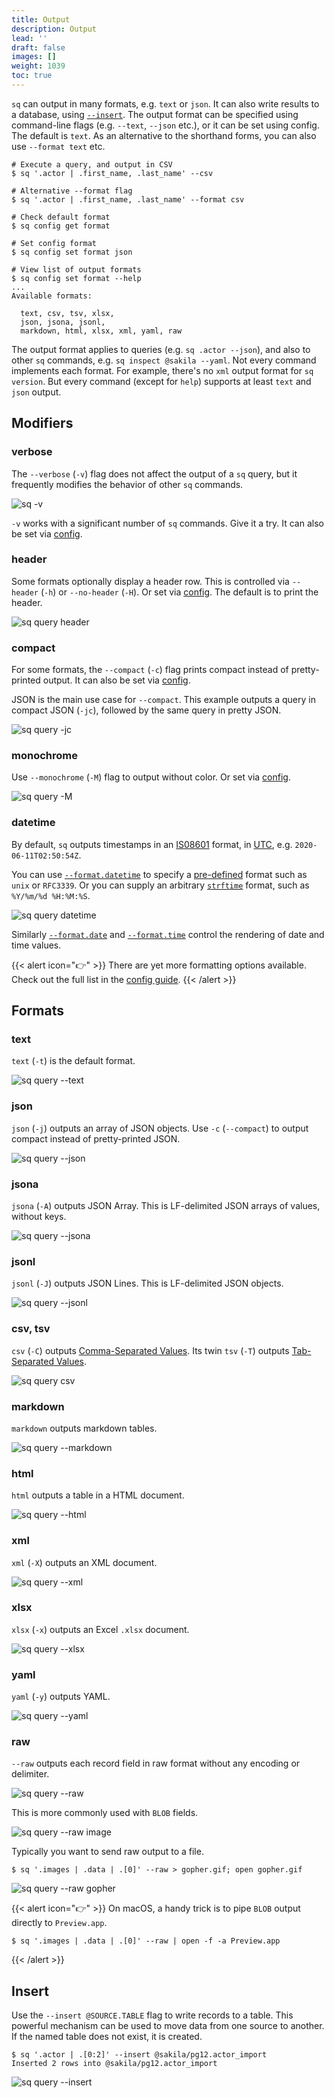 ```yaml
---
title: Output
description: Output
lead: ''
draft: false
images: []
weight: 1039
toc: true
---
```

`sq` can output in many formats, e.g. `text` or `json`. It can also write
results to a database, using [`--insert`](#insert). The output format
can be specified using command-line flags (e.g. `--text`, `--json` etc.), or
it can be set using config. The default is `text`. As an alternative to the
shorthand forms, you can also use `--format text` etc.

```shell
# Execute a query, and output in CSV
$ sq '.actor | .first_name, .last_name' --csv

# Alternative --format flag
$ sq '.actor | .first_name, .last_name' --format csv

# Check default format
$ sq config get format

# Set config format
$ sq config set format json

# View list of output formats
$ sq config set format --help
...
Available formats:

  text, csv, tsv, xlsx,
  json, jsona, jsonl,
  markdown, html, xlsx, xml, yaml, raw
```

The output format applies to queries (e.g. `sq .actor --json`), and also to
other `sq` commands, e.g. `sq inspect @sakila --yaml`. Not every
command implements each format. For example, there's no `xml` output format
for `sq version`. But every command (except for `help`) supports at least `text`
and `json` output.

## Modifiers

### verbose

The `--verbose` (`-v`) flag does not affect the output of a `sq` query, but
it frequently modifies the behavior of other `sq` commands.

![sq -v](sq_verbose.png)

`-v` works with a significant number of `sq` commands. Give it a try.
It can also be set via [config](/docs/config#verbose).


### header

Some formats optionally display a header row. This is controlled via
`--header` (`-h`) or `--no-header` (`-H`).
Or set via [config](/docs/config#header). The default is to print the header.

![sq query header](sq_query_header.png)

### compact

For some formats, the `--compact` (`-c`) flag prints compact instead of
pretty-printed output. It can also be set via [config](/docs/config#compact).

JSON is the main use case for `--compact`. This example outputs a query in compact JSON (`-jc`), followed by the same
query in pretty JSON.

![sq query -jc](sq_query_json_compact.png)

### monochrome

Use `--monochrome` (`-M`) flag to output without color. Or set via [config](/docs/config#monochrome).

![sq query -M](sq_query_monochrome.png)


### datetime

By default, `sq` outputs timestamps in an [IS08601](https://en.wikipedia.org/wiki/ISO_8601)
format, in [UTC](https://en.wikipedia.org/wiki/Coordinated_Universal_Time), e.g. `2020-06-11T02:50:54Z`.

You can use [`--format.datetime`](/docs/config/#formatdatetime) to specify a [pre-defined](/docs/config/#formatdatetime)
format such as `unix` or `RFC3339`. Or you can supply an arbitrary
[`strftime`](https://pubs.opengroup.org/onlinepubs/009695399/functions/strftime.html)
format, such as `%Y/%m/%d %H:%M:%S`.

![sq query datetime](sq_query_format_datetime.png)

Similarly [`--format.date`](/docs/config/#formatdate)
and [`--format.time`](/docs/config/#formattime) control the rendering of
date and time values.

{{< alert icon="👉" >}}
There are yet more formatting options available. Check out the full list
in the [config guide](/docs/config/#output).
{{< /alert >}}

## Formats

### text

`text` (`-t`) is the default format.

![sq query --text](sq_query_text.png)

### json

`json` (`-j`) outputs an array of JSON objects. Use `-c` (`--compact`) to output
compact instead of pretty-printed JSON.

![sq query --json](sq_query_json.png)

### jsona

`jsona` (`-A`) outputs JSON Array. This is LF-delimited JSON arrays of values, without keys.

![sq query --jsona](sq_query_jsona.png)

### jsonl

`jsonl` (`-J`) outputs JSON Lines. This is LF-delimited JSON objects.

![sq query --jsonl](sq_query_jsonl.png)


<a id="tsv" />

<a id="csv" />

### csv, tsv

`csv` (`-C`) outputs [Comma-Separated Values](https://en.wikipedia.org/wiki/Comma-separated_values).
Its twin `tsv` (`-T`) outputs [Tab-Separated Values](https://en.wikipedia.org/wiki/Tab-separated_values).

![sq query csv](sq_query_csv_tsv.png)


### markdown

`markdown` outputs markdown tables.

![sq query --markdown](sq_query_markdown.png)


### html

`html` outputs a table in a HTML document.

![sq query --html](sq_query_html.png)


### xml

`xml` (`-X`) outputs an XML document.

![sq query --xml](sq_query_xml.png)

### xlsx

`xlsx` (`-x`) outputs an Excel `.xlsx` document.

![sq query --xlsx](sq_query_xlsx.png)

### yaml

`yaml` (`-y`) outputs YAML.

![sq query --yaml](sq_query_yaml.png)


### raw

`--raw` outputs each record field in raw format without any encoding or delimiter.

![sq query --raw](sq_query_raw.png)

This is more commonly used with `BLOB` fields.

![sq query --raw image](sq_query_raw_image.png)

Typically you want to send raw output to a file.

```shell
$ sq '.images | .data | .[0]' --raw > gopher.gif; open gopher.gif
```

![sq query --raw gopher](sq_query_raw_image_gopher.png)

{{< alert icon="👉" >}}
On macOS, a handy trick is to pipe `BLOB` output directly to `Preview.app`.

```shell
$ sq '.images | .data | .[0]' --raw | open -f -a Preview.app
```
{{< /alert >}}


## Insert

Use the `--insert @SOURCE.TABLE` flag to write records to a table. This
powerful mechanism can be used to move data from one source to another.
If the named table does not exist, it is created.

```shell
$ sq '.actor | .[0:2]' --insert @sakila/pg12.actor_import
Inserted 2 rows into @sakila/pg12.actor_import
```

![sq query --insert](sq_query_insert.png)

